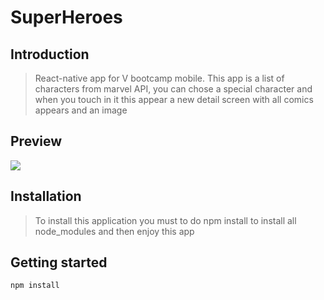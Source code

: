 # SuperHeroes

## Introduction

> React-native app for V bootcamp mobile. This app is a list of characters from marvel API, you can chose a special character and when you touch in it this appear a new detail screen with all comics appears and an image

## Preview
![](http://i.imgur.com/AwJsakU.gif)

## Installation

> To install this application you must to do npm install to install all node_modules and then enjoy this app 

## Getting started

`npm install`
